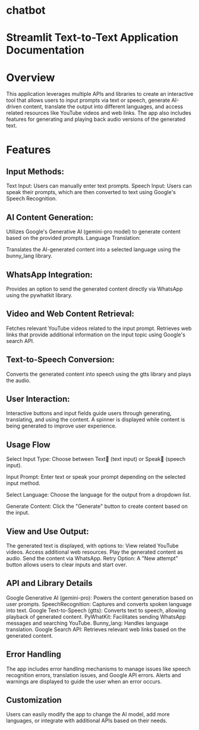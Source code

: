# chatbot
# Streamlit Text-to-Text Application Documentation
# Overview
This application leverages multiple APIs and libraries to create an interactive tool that allows users to input prompts via text or speech, generate AI-driven content, translate the output into different languages, and access related resources like YouTube videos and web links. The app also includes features for generating and playing back audio versions of the generated text.

# Features
## Input Methods:

Text Input: Users can manually enter text prompts.
Speech Input: Users can speak their prompts, which are then converted to text using Google's Speech Recognition.

## AI Content Generation:

Utilizes Google's Generative AI (gemini-pro model) to generate content based on the provided prompts.
Language Translation:

Translates the AI-generated content into a selected language using the bunny_lang library.
## WhatsApp Integration:

Provides an option to send the generated content directly via WhatsApp using the pywhatkit library.
## Video and Web Content Retrieval:

Fetches relevant YouTube videos related to the input prompt.
Retrieves web links that provide additional information on the input topic using Google's search API.
## Text-to-Speech Conversion:

Converts the generated content into speech using the gtts library and plays the audio.
## User Interaction:

Interactive buttons and input fields guide users through generating, translating, and using the content.
A spinner is displayed while content is being generated to improve user experience.
## Usage Flow
Select Input Type: Choose between Text📄 (text input) or Speak🎤 (speech input).

Input Prompt: Enter text or speak your prompt depending on the selected input method.

Select Language: Choose the language for the output from a dropdown list.

Generate Content: Click the "Generate" button to create content based on the input.

## View and Use Output:

The generated text is displayed, with options to:
View related YouTube videos.
Access additional web resources.
Play the generated content as audio.
Send the content via WhatsApp.
Retry Option: A "New attempt" button allows users to clear inputs and start over.

## API and Library Details
Google Generative AI (gemini-pro): Powers the content generation based on user prompts.
SpeechRecognition: Captures and converts spoken language into text.
Google Text-to-Speech (gtts): Converts text to speech, allowing playback of generated content.
PyWhatKit: Facilitates sending WhatsApp messages and searching YouTube.
Bunny_lang: Handles language translation.
Google Search API: Retrieves relevant web links based on the generated content.
## Error Handling
The app includes error handling mechanisms to manage issues like speech recognition errors, translation issues, and Google API errors. Alerts and warnings are displayed to guide the user when an error occurs.
## Customization
Users can easily modify the app to change the AI model, add more languages, or integrate with additional APIs based on their needs.
